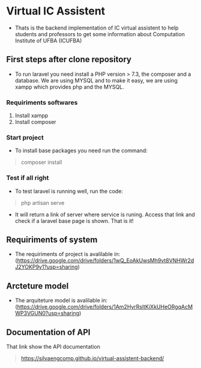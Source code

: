 # Virtual IC Assistent
- Thats is the backend implementation of IC virtual assistent to help students and professors to get some information about Computation Institute of UFBA (ICUFBA)

## First steps after clone repository 
- To run laravel you need install a PHP version > 7.3, the composer and a database. We are using MYSQL and to make it easy, we are using xampp which provides php and the MYSQL. 
### Requiriments softwares
1. Install xampp
2. Install composer 

### Start project
- To install base packages you need run the command:
> composer install

### Test if all right
- To test laravel is running well, run the code:
> php artisan serve
- It will return a link of server where service is runing. Access that link and check if a laravel base page is shown. That is it! 

## Requiriments of system
- The requiriments of project is avalilable in: (https://drive.google.com/drive/folders/1wQ_EoAkUwsMh9vt8VNHWr2dJ2YOKP9y1?usp=sharing)

## Arcteture model 
- The arquiteture model is avalilable in: (https://drive.google.com/drive/folders/1Am2HyrRsltKiXkUHeORgqAcMWP3VGUN0?usp=sharing)

## Documentation of API
That link show the API documentation
> https://silvaengcomp.github.io/virtual-assistent-backend/
